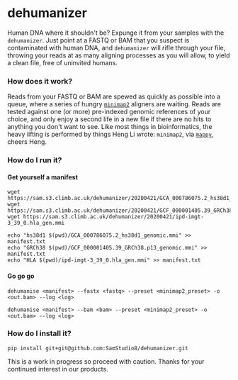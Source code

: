 # dehumanizer
Human DNA where it shouldn't be? Expunge it from your samples with the `dehumanizer`. Just point at a FASTQ or BAM that you suspect is contaminated with human DNA, and `dehumanizer` will rifle through your file, throwing your reads at as many aligning processes as you will allow, to yield a clean file, free of uninvited humans.

### How does it work?
Reads from your FASTQ or BAM are spewed as quickly as possible into a queue, where a series of hungry [`minimap2`](https://github.com/lh3/minimap2) aligners are waiting. Reads are tested against one (or more) pre-indexed genomic references of your choice, and only enjoy a second life in a new file if there are no hits to anything you don't want to see. Like most things in bioinformatics, the heavy lifting is performed by things Heng Li wrote: `minimap2`, via [`mappy`](https://pypi.org/project/mappy/), cheers Heng.

### How do I run it?

#### Get yourself a manifest
```
wget https://sam.s3.climb.ac.uk/dehumanizer/20200421/GCA_000786075.2_hs38d1_genomic.mmi
wget https://sam.s3.climb.ac.uk/dehumanizer/20200421/GCF_000001405.39_GRCh38.p13_genomic.mmi
wget https://sam.s3.climb.ac.uk/dehumanizer/20200421/ipd-imgt-3_39_0.hla_gen.mmi

echo "hs38d1 $(pwd)/GCA_000786075.2_hs38d1_genomic.mmi" >> manifest.txt
echo "GRCh38 $(pwd)/GCF_000001405.39_GRCh38.p13_genomic.mmi" >> manifest.txt
echo "HLA $(pwd)/ipd-imgt-3_39_0.hla_gen.mmi" >> manifest.txt
```

#### Go go go
```
dehumanise <manifest> --fastx <fastq> --preset <minimap2_preset> -o <out.bam> --log <log>
```
```
dehumanise <manifest> --bam <bam> --preset <minimap2_preset> -o <out.bam> --log <log>
```

### How do I install it?

```
pip install git+git@github.com:SamStudio8/dehumanizer.git
```

This is a work in progress so proceed with caution. Thanks for your continued interest in our products.
